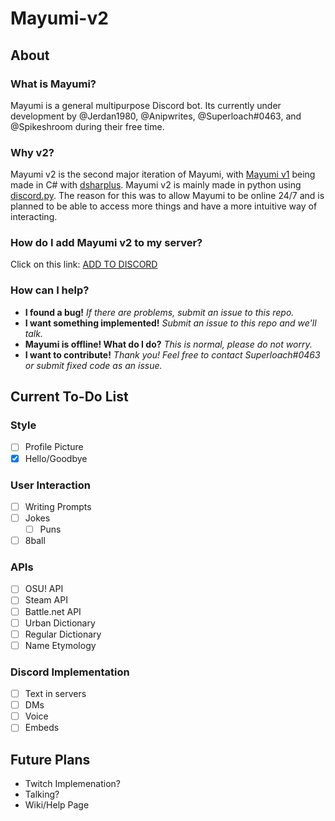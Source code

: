 # Mayumi-v2
## About
### What is Mayumi?
Mayumi is a general multipurpose Discord bot. Its currently under development by @Jerdan1980, @Anipwrites, @Superloach#0463, and @Spikeshroom during their free time.
### Why v2?
Mayumi v2 is the second major iteration of Mayumi, with [Mayumi v1](https://www.github.com/Jerdan1980/Mayumi) being made in C# with [dsharplus](https://github.com/NaamloosDT/DSharpPlus). Mayumi v2 is mainly made in python using [discord.py](https://github.com/Rapptz/discord.py). The reason for this was to allow Mayumi to be online 24/7 and is planned to be able to access more things and have a more intuitive way of interacting.
### How do I add Mayumi v2 to my server?
Click on this link: [ADD TO DISCORD](https://discordapp.com/api/oauth2/authorize?client_id=316084155182219265&scope=bot&permissions=0)
### How can I help?
* **I found a bug!** _If there are problems, submit an issue to this repo._
* **I want something implemented!** _Submit an issue to this repo and we'll talk._
* **Mayumi is offline! What do I do?** _This is normal, please do not worry._
* **I want to contribute!** _Thank you! Feel free to contact Superloach#0463 or submit fixed code as an issue._
## Current To-Do List
### Style
- [ ] Profile Picture
- [x] Hello/Goodbye
### User Interaction
- [ ] Writing Prompts
- [ ] Jokes
  - [ ] Puns
- [ ] 8ball
### APIs
- [ ] OSU! API
- [ ] Steam API
- [ ] Battle.net API
- [ ] Urban Dictionary
- [ ] Regular Dictionary
- [ ] Name Etymology
### Discord Implementation
- [ ] Text in servers
- [ ] DMs
- [ ] Voice
- [ ] Embeds
## Future Plans
* Twitch Implemenation?
* Talking?
* Wiki/Help Page
